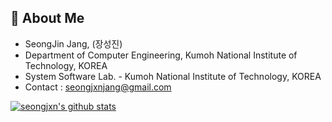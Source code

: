 ## 📝 About Me
- SeongJin Jang, (장성진)
- Department of Computer Engineering, Kumoh National Institute of Technology, KOREA
- System Software Lab. - Kumoh National Institute of Technology, KOREA
- Contact : seongjxnjang@gmail.com


 [![seongjxn's github stats](https://github-readme-stats.vercel.app/api?username=seongjxn)](https://github.com/anuraghazra/github-readme-stats)
